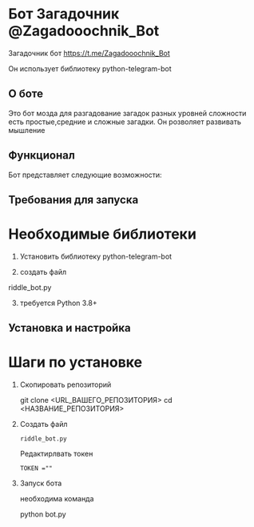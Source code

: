 # Бот Загадочник @Zagadooochnik_Bot
Загадочник бот https://t.me/Zagadooochnik_Bot

Он использует библиотеку python-telegram-bot 

## О боте
Это бот мозда для разгадование загадок разных уровней сложности есть простые,средние и сложные загадки. Он розволяет развивать мышление  
## Функционал
Бот представляет следующие возможности:

## Требования для запуска

# Необходимые библиотеки

1. Установить библиотеку python-telegram-bot

2. создать файл

riddle_bot.py

3. требуется Python 3.8+
   
## Установка и настройка

# Шаги по установке

1. Скопировать репозиторий
   
   git clone <URL_ВАШЕГО_РЕПОЗИТОРИЯ>
cd <НАЗВАНИЕ_РЕПОЗИТОРИЯ>

3. Создать файл
      
       riddle_bot.py

   Редактирлвать токен 

       TOKEN =""
   
4. Запуск бота
   
   необходима команда

      python bot.py

   

